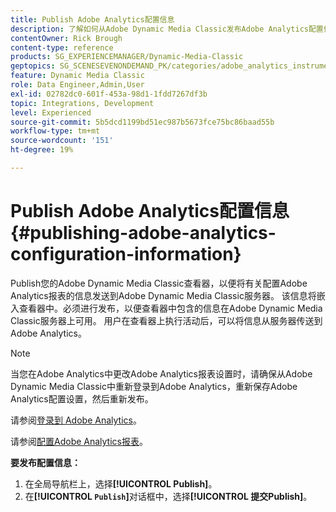 ```yaml
---
title: Publish Adobe Analytics配置信息
description: 了解如何从Adobe Dynamic Media Classic发布Adobe Analytics配置信息。
contentOwner: Rick Brough
content-type: reference
products: SG_EXPERIENCEMANAGER/Dynamic-Media-Classic
geptopics: SG_SCENESEVENONDEMAND_PK/categories/adobe_analytics_instrumentation_kit
feature: Dynamic Media Classic
role: Data Engineer,Admin,User
exl-id: 02782dc0-601f-453a-98d1-1fdd7267df3b
topic: Integrations, Development
level: Experienced
source-git-commit: 5b5dcd1199bd51ec987b5673fce75bc86baad55b
workflow-type: tm+mt
source-wordcount: '151'
ht-degree: 19%

---
```


# Publish Adobe Analytics配置信息{#publishing-adobe-analytics-configuration-information}

Publish您的Adobe Dynamic Media Classic查看器，以便将有关配置Adobe Analytics报表的信息发送到Adobe Dynamic Media Classic服务器。 该信息将嵌入查看器中。必须进行发布，以便查看器中包含的信息在Adobe Dynamic Media Classic服务器上可用。 用户在查看器上执行活动后，可以将信息从服务器传送到 Adobe Analytics。

>[!NOTE]
>
>当您在Adobe Analytics中更改Adobe Analytics报表设置时，请确保从Adobe Dynamic Media Classic中重新登录到Adobe Analytics，重新保存Adobe Analytics配置设置，然后重新发布。

请参阅[登录到 Adobe Analytics](log-analytics.md#log_in_to_adobe_analytics)。

请参阅[配置Adobe Analytics报表](configuring-analytics-reports.md#configuring_adobe_analytics_reports)。

**要发布配置信息：**

1. 在全局导航栏上，选择&#x200B;**[!UICONTROL Publish]**。
1. 在&#x200B;**[!UICONTROL `Publish`]**&#x200B;对话框中，选择&#x200B;**[!UICONTROL 提交Publish]**。
